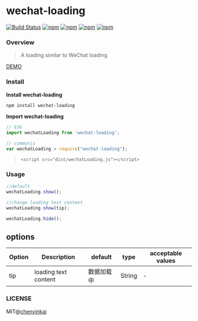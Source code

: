 # wechat-loading

[![Build Status](https://travis-ci.org/chenyinkai/wechat-loading.svg?branch=master)](https://travis-ci.org/chenyinkai/wechat-loading)
[![npm](https://img.shields.io/npm/v/wechat-loading.svg)](https://www.npmjs.com/package/wechat-loading)
[![npm](https://img.shields.io/npm/dt/wechat-loading.svg)](https://www.npmjs.com/package/wechat-loading)
[![npm](https://img.shields.io/npm/l/wechat-loading.svg)](https://www.npmjs.com/package/wechat-loading)
[![npm](https://img.shields.io/badge/code_style-standard-brightgreen.svg)](https://github.com/standard/standard)

### Overview

>A loading similar to WeChat loading

[DEMO](https://chenyinkai.github.io/Pages/wechat-loading/example/index.html)

### Install

**Install wechat-loading**

```sh
npm install wechat-loading
```

**Import wechat-loading**

```js
// ES6
import wechatLoading from 'wechat-loading';

// commonjs
var wechatLoading = require("wechat-loading");
```

>`<script src="dist/wechatLoading.js"></script>`

### Usage

```js
//default
wechatLoading.show();

//change loading text content
wechatLoading.show(tip);

wechatLoading.hide();
```

## options

| Option  | Description              | default        | type      | acceptable values        |
| ------- | ----------------------   | -----------    | --------- | ------------------------ |
| tip     | loading text content     | 数据加载中      | String    |           -              |

### LICENSE

MIT@[chenyinkai](https://github.com/chenyinkai)
